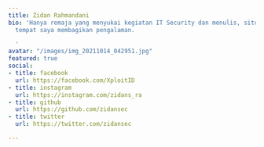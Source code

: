 ```yaml
---
title: Zidan Rahmandani
bio: 'Hanya remaja yang menyukai kegiatan IT Security dan menulis, situs ini adalah
  tempat saya membagikan pengalaman.

  '
avatar: "/images/img_20211014_042951.jpg"
featured: true
social:
- title: facebook
  url: https://facebook.com/XploitID
- title: instagram
  url: https://instagram.com/zidans_ra
- title: github
  url: https://github.com/zidansec
- title: twitter
  url: https://twitter.com/zidansec

---
```


